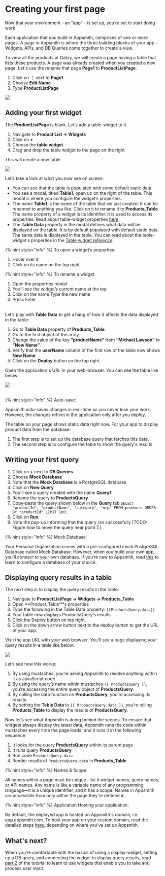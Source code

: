 # Creating your first page

Now that your environment – an “app” – is set up, you’re set to start doing work. 

Each application that you build in Appsmith, comprises of one or more pages. A page in Appsmith is where the three building blocks of your app - Widgets, APIs, and DB Queries come together to create a view. 

To view all the products at Oakry, we will create a page having a table that lists these products. A page was already created when you created a new page. Let's use the rename that page **Page1** to **ProductListPage**:

1. Click on **⋮** next to **Page1**
2. Choose **Edit Name**
3. Type **ProductListPage**

![](https://lh5.googleusercontent.com/0rI5_YOs-6SUuU5AKpCKQCio2Q6jqbyc1YZuoRr9zZ8Vfa3QsEq45ol0z6qFiD1bA5Fw_gN6UZgDLVmXRl9P5gSaarNSaXK8MK1AmqPaqYZ80i1v0wF58bMMNIqDil5FoI4tjvjv)

## Adding your first widget

The **ProductListPage** is blank. Let’s add a table-widget to it.

1. Navigate to **Product List → Widgets**
2. Click on **+**
3. Choose the **table widget** 
4. Drag and drop the table widget to the page on the right

This will create a new table. 

![](https://lh4.googleusercontent.com/p6VRCgNSNPxyq1IdSgVbU7oHE8fkTDmayGM-YPIuOBKHCzEhE2qYYaTyDQ6XyCG7xmQ6CoNlUCBTO6iat52sZqs8Ig8GzOLFpDF2_3GEXgGcSgwMmOuba5Pekv1ZY3roaOgr5EI0)

Let’s take a look at what you now see on screen:

* You can see that the table is populated with some default static data.
* You see a modal, titled **Table1**, open up on the right of the table. This modal is where you configure the widget’s properties. 
* The name **Table1** is the name of the table that we just created. It can be renamed to anything you like. Click on it to rename it to **Products\_Table**. The name property of a widget is its identifier. It is used to access its properties. Read about table-widget properties [here](https://docs.appsmith.com/widget-reference/table#properties). 
* The **Table Data** property in the modal defines what data will be displayed on the table. It is by default populated with default static data. The same data is displayed in the table. You can read about the table-widget's properties in the [Table widget reference](https://docs.appsmith.com/widget-reference/table).

{% hint style="info" %}
To open a widget’s properties:

1. Hover over it
2. Click on its name on the top right


{% hint style="info" %}
To rename a widget: 

1. Open the properties modal 
2. You’ll see the widget’s current name at the top 
3. Click on the name Type the new name 
4. Press Enter


|  |
| :--- |


Let’s play with **Table Data** to get a hang of how it affects the data displayed in the table:

1. Go to **Table Data** property of **Products\_Table**.
2. Go to the first object of the array.
3. Change the value of the key **“productName”** from **“Michael Lawson”** to **“New Name”**.
4. Verify that the **userName** column of the first row of the table now shows **New Name**.
5. Click on the **Deploy** button on the top right.

Open the application's URL in your web-browser. You can see the table like below:

![](https://lh4.googleusercontent.com/7e6zxV5LcEpGFtwTzunX7yy5xa8X20rsFqaLeIiOwYjOYmgorL2uPRFQqE64VxHh9Qfbs1BGHYlTUbM88XZ69bwNufya028cuasyvmZe2423hgc6fsLho4kfApo3TrqFjHoRUNmH)

|  |
| :--- |


{% hint style="info" %}
Auto-save:

Appsmith auto-saves changes in real-time so you never lose your work. However, the changes reflect in the application only after you deploy.


The table on your page shows static data right now. For your app to display product data from the database:

1. The first step is to set up the database query that fetches this data.
2. The second step is to configure the table to show the query's results

## Writing your first query

1. Click on **+** next to **DB Queries**
2. Choose **Mock Database**
3. Note that the **Mock Database** is a PostgreSQL database
4. Click on **New Query**
5. You’ll see a query created with the name **Query1**
6. Rename the query to **ProductsQuery**
7. Copy-paste the query shown below in the **Query** tab `SELECT "productId", "productName", "category", "mrp" FROM products ORDER BY "productId" LIMIT 100;`
8. Click on **Run**
9. Note the pop-up informing that the query ran successfully \[TODO: Figure how to move the query near point 7.\]

{% hint style="info" %}
Mock Database

Your Personal Organization comes with a pre-configured mock PostgreSQL Database called Mock Database. However, when you build your own app, you’ll connect to your own database. If you’re new to Appsmith, read [this](https://docs.appsmith.com/core-concepts/connecting-to-databases) to learn to configure a database of your choice.


## Displaying query results in a table

The next step is to display the query results in the table:

1. Navigate to **ProductListPage → Widgets → Products\_Table**
2. Open **Product\_Table’**s properties
3. Type the following in the Table Data property: `{{ProductsQuery.data}}`
4. Your table now displays ProductsQuery’s results
5. Click the Deploy button on top right. 
6. Click on the down arrow button next to the deploy button to get the URL of your app.

Visit the app URL with your web browser. You'll see a page displaying your query results in a table like below:  


![](https://lh5.googleusercontent.com/wjbhU2Nsq_tfEFoAsI4qEn60jo6E8dkySMMUqoV9h1IdfBJ9Ug48_EkI-LZVaRK3VB4ebTi0OTbYFczticODH13A-XWJi-qhE12Lhz8OSXnCvRDB6uqceArq3wDVZA5xOaQlAogK)

Let’s see how this works:

1. By using mustaches, you’re asking Appsmith to resolve anything within it as JavaScript code.
2. By using the query’s name within mustaches `{{ ProductsQuery }}`, you’re accessing the entire query object of **ProductsQuery**.
3. By calling the data function on **ProductsQuery**, you’re accessing its results. 
4. By setting the **Table Data** to `{{ ProductsQuery.data }}`, you’re telling **Products\_Table** to display the results of **ProductsQuery**.

Now let’s see what Appsmith is doing behind the scenes. To ensure that widgets always display the latest data, Appsmith runs the code within mustaches every time the page loads; and it runs it in the following sequence:

1. It looks for the query **ProductsQuery** within its parent page 
2. It runs query **ProductsQuery** 
3. Run code `ProductsQuery.data`
4. Render results of `ProductsQuery.data` in  **Products\_Table**

{% hint style="info" %}
Names & Scope:

All names within a page must be unique - be it widget names, query names, or API names. Any name is like a variable name of any programming language—it is a unique identifier, and it has a scope. Names in Appsmith are accessible from only within the page they're defined in.  


{% hint style="info" %}
Application Hosting your application:

By default, the deployed app is hosted on Appsmith's domain, i.e. app.appsmith.com. To host your app on your custom domain,  read the detailed steps [here](https://docs.appsmith.com/quick-start), depending on where you've set up Appsmith, 


## What's next?

When you’re comfortable with the basics of using a display-widget, setting up a DB query, and connecting the widget to display query results, read [part 2 ](https://app.gitbook.com/@appsmith/s/appsmith/~/drafts/-MNXsPmxVacsRbqB7S_f/v/v1.3/tutorial/part-2-creating-a-basic-form)of the tutorial to learn to use widgets that enable you to take and process user input.

